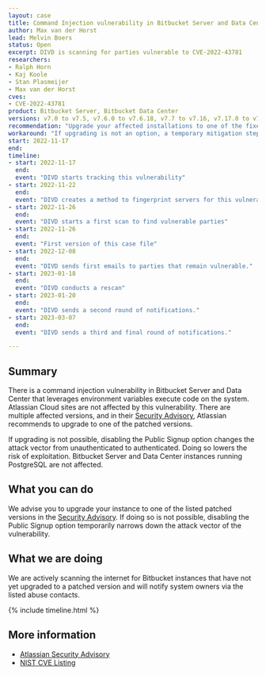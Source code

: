 ```yaml
---
layout: case
title: Command Injection vulnerability in Bitbucket Server and Data Center
author: Max van der Horst
lead: Melvin Boers
status: Open
excerpt: DIVD is scanning for parties vulnerable to CVE-2022-43781
researchers:
- Ralph Horn
- Kaj Koole
- Stan Plasmeijer
- Max van der Horst
cves:
- CVE-2022-43781
product: Bitbucket Server, Bitbucket Data Center
versions: v7.0 to v7.5, v7.6.0 to v7.6.18, v7.7 to v7.16, v7.17.0 to v7.17.11, v7.18 to v7.20, v7.21.0 to v7.21.5 and if `mesh.enabled` is set to `false` in `bitbucket.properties`, v8.0 to v8.4.1. 
recommendation: "Upgrade your affected installations to one of the fixed versions listed by Atlassian in their Security Advisory."
workaround: "If upgrading is not an option, a temporary mitigation step is to disable the Public Signup option. This changes the attack vector from unauthenticated to authenticated."
start: 2022-11-17
end:
timeline:
- start: 2022-11-17
  end:
  event: "DIVD starts tracking this vulnerability"
- start: 2022-11-22
  end:
  event: "DIVD creates a method to fingerprint servers for this vulnerability"
- start: 2022-11-26
  end:
  event: "DIVD starts a first scan to find vulnerable parties"
- start: 2022-11-26
  end:
  event: "First version of this case file"
- start: 2022-12-08
  end:
  event: "DIVD sends first emails to parties that remain vulnerable."
- start: 2023-01-18
  end:
  event: "DIVD conducts a rescan"
- start: 2023-01-20
  end:
  event: "DIVD sends a second round of notifications."
- start: 2023-03-07
  end:
  event: "DIVD sends a third and final round of notifications."

---
```


## Summary

There is a command injection vulnerability in Bitbucket Server and Data Center that leverages environment variables execute code on the system. Atlassian Cloud sites are not affected by this vulnerability. There are multiple affected versions, and in their [Security Advisory](https://confluence.atlassian.com/bitbucketserver/bitbucket-server-and-data-center-security-advisory-2022-11-16-1180141667.html), Atlassian recommends to upgrade to one of the patched versions.

If upgrading is not possible, disabling the Public Signup option changes the attack vector from unauthenticated to authenticated. Doing so lowers the risk of exploitation. Bitbucket Server and Data Center instances running PostgreSQL are not affected. 

## What you can do

We advise you to upgrade your instance to one of the listed patched versions in the [Security Advisory](https://confluence.atlassian.com/bitbucketserver/bitbucket-server-and-data-center-security-advisory-2022-11-16-1180141667.html).
If doing so is not possible, disabling the Public Signup option temporarily narrows down the attack vector of the vulnerability.

## What we are doing

We are actively scanning the internet for Bitbucket instances that have not yet upgraded to a patched version and will notify system owners via the listed abuse contacts.

{% include timeline.html %}

## More information

* [Atlassian Security Advisory](https://confluence.atlassian.com/bitbucketserver/bitbucket-server-and-data-center-security-advisory-2022-11-16-1180141667.html)
* [NIST CVE Listing](https://nvd.nist.gov/vuln/detail/CVE-2022-43781)
